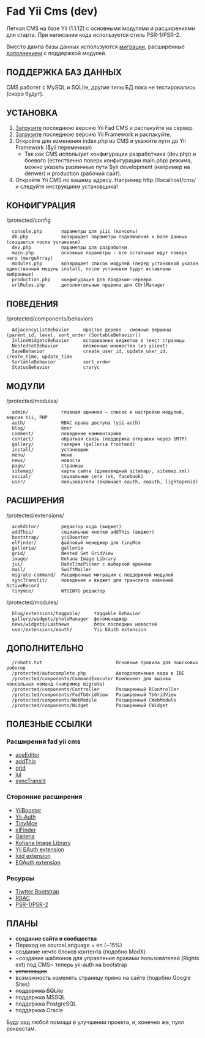 Fad Yii Cms (dev)
===================

Легкая CMS на базе Yii (1.1.12) с основными модулями и расширениями для старта. При написании кода используется стиль PSR-1/PSR-2.

Вместо дампа базы данных используются [миграции](http://www.yiiframework.com/doc/guide/1.1/ru/database.migration),
расширенные [дополнением](https://github.com/yiiext/migrate-command) с поддержкой модулей.

ПОДДЕРЖКА БАЗ ДАННЫХ
------------
CMS работет с MySQL и SQLite, другие типы БД пока не тестировались (скоро будут).

УСТАНОВКА
------------

1. [Загрузите](https://github.com/magefad/yiicms/archive/master.zip) последнюю версию Yii Fad CMS и распакуйте на сервер.
2. [Загрузите](http://yii.googlecode.com/files/yii-1.1.13.e9e4a0.tar.gz) последнюю версию Yii Framework и распакуйте.
3. Откройте для изменения index.php из CMS и укажите пути до Yii Framework ($yii переменная)
   * Так как CMS использует конфигурации разработчика (dev.php) и боевого (естественно поверх конфигурации main.php) режима,
   можно указать различные пути $yii development (например на denwer) и production (рабочий сайт).
4. Откройте Yii CMS по вашему адресу. Например http://localhost/cms/ и следуйте инструкциям установщика!


КОНФИГУРАЦИЯ
------------

/protected/config

      console.php       параметры для yiic (консоль)
      db.php            возвращает параметры подключения к базе данных (создается после установки)
      dev.php           параметры для разработки
      main.php          основные параметры - все остальные идут поверх него (mergeArray)
      modules.php       возвращает список модулей (перед установкой указан единственный модуль install, после установки будут вставлены выбранные)
      production.php    конфигурация для продакшн-сервера
      urlRules.php      дополнительные правила для CUrlManager

ПОВЕДЕНИЯ
------------

/protected/components/behaviors

      AdjacencyListBehavior     простое дерево - смежные вершины (parent_id, level, sort_order (SortableBehavior))
      InlineWidgetsBehavior     встраивание виджетов в текст страницы
      NestedSetBehavior         вложенные множества (из yiiext)
      SaveBehavior              create_user_id, update_user_id, create_time, update_time
      SortableBehavior          sort_order
      StatusBehavior            статус

МОДУЛИ
------------

/protected/modules/

      admin/            главная админки — список и настройки модулей, версия Yii, PHP
      auth/             RBAC права доступа (yii-auth)
      blog/             блог
      comment/          поведение комментариев
      contact/          обратная связь (поддержка отправки через SMTP)
      gallery/          галерея (galleria frontend)
      install/          установщик
      menu/             меню
      news/             новости
      page/             страницы
      sitemap/          карта сайта (древовидный sitemap/, sitemap.xml)
      social/           социальные сети (vk, facebook)
      user/             пользователи (включает eauth, eoauth, lightopenid)

РАСШИРЕНИЯ
------------

/protected/extensions/

      aceEditor/        редактор кода (виджет)
      addThis/          социальные кнопки addThis (виджет)
      bootstrap/        yiiBooster
      elFinder/         файловый менеджер для tinyMce
      galleria/         galleria
      grid/             Nested Set GridView
      image/            Kohana Image Library
      jui/              DateTimePicker с выборкой времени
      mail/             SwiftMailer
      migrate-command/  Расширенные миграции с поддержкой модулей
      syncTranslit/     поведение и виджет для транслита значений ActiveRecord
      tinymce/          WYSIWYG редактор

/protected/modules/

      blog/extensions/taggable/     taggable Behavior
      gallery/widgets/photoManager  фотоменеджер
      news/widgets/LastNews         блок последних новостей
      user/extensions/eauth/        Yii EAuth extension

ДОПОЛНИТЕЛЬНО
------------
      /robots.txt                           Основные правила для поисковых роботов
      /protected/autocomplete.php           Автодополнение кода в IDE
      /protected/components/CommandExecutor Компонент для вызова консольных команд (например migrate)
      /protected/components/Controller      Расширенный RController
      /protected/components/FadTbGridView   Расширенный TbGridView
      /protected/components/WebModule       Расширенный CWebModule
      /protected/components/Widget          Расширенный CWidget

ПОЛЕЗНЫЕ ССЫЛКИ
------------

### Расширения fad yii cms

* [aceEditor](http://ace.ajax.org/)
* [addThis](http://www.addthis.com/)
* [grid](http://ludo.cubicphuse.nl/jquery-plugins/treeTable/doc/)
* [jui](http://trentrichardson.com/examples/timepicker/)
* [syncTranslit](http://snowcore.net/synctranslit)

### Сторонние расширения

* [YiiBooster](http://yii-booster.clevertech.biz/)
* [Yii-Auth](http://www.yiiframework.com/extension/auth/)
* [TinyMce](http://www.yiiframework.com/extension/newtinymce/)
* [elFinder](http://elfinder.org/)
* [Galleria](http://www.yiiframework.com/extension/galleria/)
* [Kohana Image Library](http://www.yiiframework.com/extension/image/)
* [Yii EAuth extension](https://github.com/Nodge/yii-eauth)
* [loid extension](http://www.yiiframework.com/extension/loid)
* [EOAuth extension](http://www.yiiframework.com/extension/eoauth)

### Ресурсы

* [Tiwtter Bootstrap](http://twitter.github.com/bootstrap/)
* [RBAC](http://en.wikipedia.org/wiki/Role-based_access_control)
* [PSR-1/PSR-2](https://github.com/php-fig/fig-standards/blob/master/accepted/)

ПЛАНЫ
------------

* **создание сайта и сообщества**
* Переход на sourceLanguage = en (~15%)
* создание нечто блоков контента (подобно ModX)
* ~создание шаблонов для управления правами пользователей (Rights ext) под CMS~ теперь yii-auth на bootstrap
* ~~установщик~~
* возможность изменять страницу прямо на сайте (подобно Google Sites)
* ~~поддержка SQLite~~
* поддержка MSSQL
* поддержка PostgreSQL
* поддержка Oracle

Буду рад любой помощи в улучшении проекта, и, конечно же, пулл реквестам.
